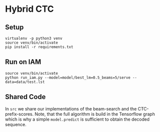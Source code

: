 # Hybrid CTC

## Setup

```shell
virtualenv -p python3 venv
source venv/bin/activate
pip install -r requirements.txt
```

## Run on IAM

```shell
source venv/bin/activate
python run_iam.py --model=model/best_lm=0.5_beams=5/serve --data=data/test.lst
```

## Shared Code

In `src` we share our implementations of the beam-search and the CTC-prefix-scores.
Note, that the full algorithm is build in the Tensorflow graph which is why a simple `model.predict` is sufficient to obtain the decoded sequence.

